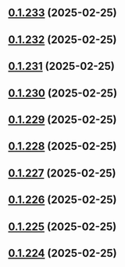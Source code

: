 ## [0.1.233](https://github.com/binary-braids/terraform-oracle/compare/v0.1.232...v0.1.233) (2025-02-25)



## [0.1.232](https://github.com/binary-braids/terraform-oracle/compare/v0.1.231...v0.1.232) (2025-02-25)



## [0.1.231](https://github.com/binary-braids/terraform-oracle/compare/v0.1.230...v0.1.231) (2025-02-25)



## [0.1.230](https://github.com/binary-braids/terraform-oracle/compare/v0.1.229...v0.1.230) (2025-02-25)



## [0.1.229](https://github.com/binary-braids/terraform-oracle/compare/v0.1.228...v0.1.229) (2025-02-25)



## [0.1.228](https://github.com/binary-braids/terraform-oracle/compare/v0.1.227...v0.1.228) (2025-02-25)



## [0.1.227](https://github.com/binary-braids/terraform-oracle/compare/v0.1.226...v0.1.227) (2025-02-25)



## [0.1.226](https://github.com/binary-braids/terraform-oracle/compare/v0.1.225...v0.1.226) (2025-02-25)



## [0.1.225](https://github.com/binary-braids/terraform-oracle/compare/v0.1.224...v0.1.225) (2025-02-25)



## [0.1.224](https://github.com/binary-braids/terraform-oracle/compare/v0.1.223...v0.1.224) (2025-02-25)



